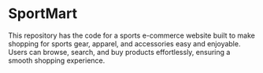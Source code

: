 # SportMart
This repository has the code for a sports e-commerce website built to make shopping for sports gear, apparel, and accessories easy and enjoyable. Users can browse, search, and buy products effortlessly, ensuring a smooth shopping experience.

